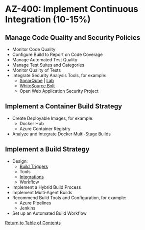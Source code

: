 # AZ-400: Implement Continuous Integration (10-15%)
## Manage Code Quality and Security Policies
- Monitor Code Quality
- Configure Build to Report on Code Coverage
- Manage Automated Test Quality
- Manage Test Suites and Categories
- Monitor Quality of Tests
- Integrate Security Analysis Tools, for example:
    - [SonarQube](https://docs.microsoft.com/en-us/azure/devops/java/sonarqube) | [Lab](https://www.azuredevopslabs.com/labs/vstsextend/sonarqube/)
    - [WhiteSource Bolt](https://www.azuredevopslabs.com/labs/vstsextend/WhiteSource/)
    - Open Web Application Security Project

## Implement a Container Build Strategy
- Create Deployable Images, for example:
    - Docker Hub
    - Azure Container Registry
- Analyze and Integrate Docker Multi-Stage Builds

## Implement a Build Strategy
- Design:
    - [Build Triggers](https://docs.microsoft.com/en-us/azure/devops/pipelines/build/triggers)
    - Tools
    - [Integrations](https://azure.microsoft.com/en-us/products/devops-tool-integrations/)
    - Workflow
- Implement a Hybrid Build Process
- Implement Multi-Agent Builds
- Recommend Build Tools and Configuration, for example:
    - Azure Pipelines
    - Jenkins
- Set up an Automated Build Workflow

[Return to Table of Contents](README.md)
